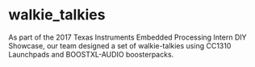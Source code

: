# walkie_talkies
As part of the 2017 Texas Instruments Embedded Processing Intern DIY Showcase, our team designed a set of walkie-talkies using CC1310 Launchpads and BOOSTXL-AUDIO boosterpacks.
